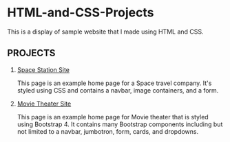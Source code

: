 # HTML-and-CSS-Projects
This is a display of sample website that I made using HTML and CSS.

<h2>PROJECTS</h2>
<ol>
  <li><a href="#">Space Station Site</a><br>
    <p></p>This page is an example home page for a Space travel company. It's styled using CSS and contains a navbar, image containers, and a form.</p>
  </li>
  <li><a href="#">Movie Theater Site</a><br>
    <p>This page is an example home page for Movie theater that is styled using Bootstrap 4. It contains many Bootstrap components including but not limited to a navbar, jumbotron, form, cards, and dropdowns.</p>
  </li>
</ol>


